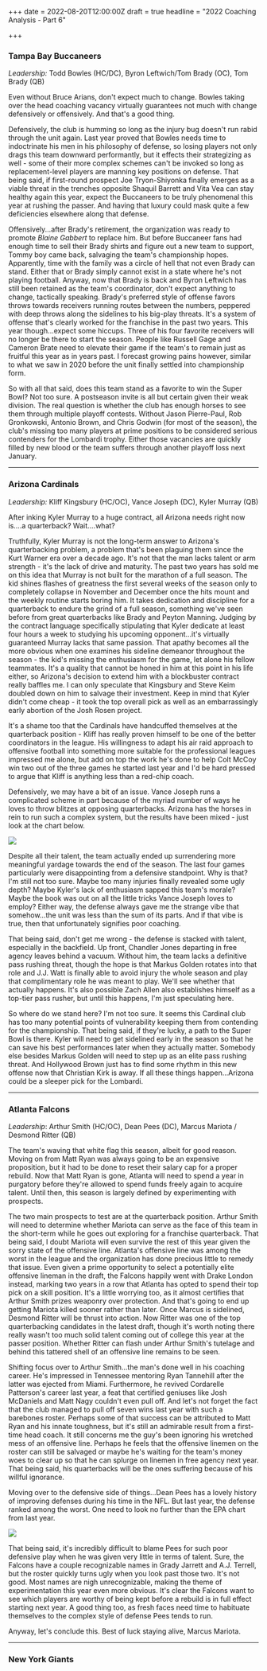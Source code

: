 +++
date = 2022-08-20T12:00:00Z
draft = true
headline = "2022 Coaching Analysis - Part 6"

+++
### Tampa Bay Buccaneers

_Leadership:_ Todd Bowles (HC/DC), Byron Leftwich/Tom Brady (OC), Tom Brady (QB)

Even without Bruce Arians, don't expect much to change. Bowles taking over the head coaching vacancy virtually guarantees not much with change defensively or offensively. And that's a good thing.

Defensively, the club is humming so long as the injury bug doesn't run rabid through the unit again. Last year proved that Bowles needs time to indoctrinate his men in his philosophy of defense, so losing players not only drags this team downward performantly, but it effects their strategizing as well - some of their more complex schemes can't be invoked so long as replacement-level players are manning key positions on defense. That being said, if first-round prospect Joe Tryon-Shiyonka finally emerges as a viable threat in the trenches opposite Shaquil Barrett and Vita Vea can stay healthy again this year, expect the Buccaneers to be truly phenomenal this year at rushing the passer. And having that luxury could mask quite a few deficiencies elsewhere along that defense.

Offensively...after Brady's retirement, the organization was ready to promote _Blaine Gabbert_ to replace him. But before Buccaneer fans had enough time to sell their Brady shirts and figure out a new team to support, Tommy boy came back, salvaging the team's championship hopes. Apparently, time with the family was a circle of hell that not even Brady can stand. Either that or Brady simply cannot exist in a state where he's not playing football. Anyway, now that Brady is back and Byron Leftwich has still been retained as the team's coordinator, don't expect anything to change, tactically speaking. Brady's preferred style of offense favors throws towards receivers running routes between the numbers, peppered with deep throws along the sidelines to his big-play threats. It's a system of offense that's clearly worked for the franchise in the past two years. This year though...expect some hiccups. Three of his four favorite receivers will no longer be there to start the season. People like Russell Gage and Cameron Brate need to elevate their game if the team's to remain just as fruitful this year as in years past. I forecast growing pains however, similar to what we saw in 2020 before the unit finally settled into championship form.

So with all that said, does this team stand as a favorite to win the Super Bowl? Not too sure. A postseason invite is all but certain given their weak division. The real question is whether the club has enough horses to see them through multiple playoff contests. Without Jason Pierre-Paul, Rob Gronkowski, Antonio Brown, and Chris Godwin (for most of the season), the club's missing too many players at prime positions to be considered serious contenders for the Lombardi trophy. Either those vacancies are quickly filled by new blood or the team suffers through another playoff loss next January.

***

### Arizona Cardinals

_Leadership:_ Kliff Kingsbury (HC/OC), Vance Joseph (DC), Kyler Murray (QB)

After inking Kyler Murray to a huge contract, all Arizona needs right now is....a quarterback? Wait....what?

Truthfully, Kyler Murray is not the long-term answer to Arizona's quarterbacking problem, a problem that's been plaguing them since the Kurt Warner era over a decade ago. It's not that the man lacks talent or arm strength - it's the lack of drive and maturity. The past two years has sold me on this idea that Murray is not built for the marathon of a full season. The kid shines flashes of greatness the first several weeks of the season only to completely collapse in November and December once the hits mount and the weekly routine starts boring him. It takes dedication and discipline for a quarterback to endure the grind of a full season, something we've seen before from great quarterbacks like Brady and Peyton Manning. Judging by the contract language specifically stipulating that Kyler dedicate at least four hours a week to studying his upcoming opponent...it's virtually guaranteed Murray lacks that same passion. That apathy becomes all the more obvious when one examines his sideline demeanor throughout the season - the kid's missing the enthusiasm for the game, let alone his fellow teammates. It's a quality that cannot be honed in him at this point in his life either, so Arizona's decision to extend him with a blockbuster contract really baffles me. I can only speculate that Kingsbury and Steve Keim doubled down on him to salvage their investment. Keep in mind that Kyler didn't come cheap - it took the top overall pick as well as an embarrassingly early abortion of the Josh Rosen project.

It's a shame too that the Cardinals have handcuffed themselves at the quarterback position - Kliff has really proven himself to be one of the better coordinators in the league. His willingness to adapt his air raid approach to offensive football into something more suitable for the professional leagues impressed me alone, but add on top the work he's done to help Colt McCoy win two out of the three games he started last year and I'd be hard pressed to argue that Kliff is anything less than a red-chip coach.

Defensively, we may have a bit of an issue. Vance Joseph runs a complicated scheme in part because of the myriad number of ways he loves to throw blitzes at opposing quarterbacks. Arizona has the horses in rein to run such a complex system, but the results have been mixed - just look at the chart below.

![](/uploads/arizonadefense.png)

Despite all their talent, the team actually ended up surrendering more meaningful yardage towards the end of the season. The last four games particularly were disappointing from a defensive standpoint. Why is that? I'm still not too sure. Maybe too many injuries finally revealed some ugly depth? Maybe Kyler's lack of enthusiasm sapped this team's morale?  Maybe the book was out on all the little tricks Vance Joseph loves to employ? Either way, the defense always gave me the strange vibe that somehow...the unit was less than the sum of its parts. And if that vibe is true, then that unfortunately signifies poor coaching.

That being said, don't get me wrong - the defense is stacked with talent, especially in the backfield. Up front, Chandler Jones departing in free agency leaves behind a vacuum. Without him, the team lacks a definitive pass rushing threat, though the hope is that Markus Golden rotates into that role and J.J. Watt is finally able to avoid injury the whole season and play that complimentary role he was meant to play. We'll see whether that actually happens. It's also possible Zach Allen also establishes himself as a top-tier pass rusher, but until this happens, I'm just speculating here.

So where do we stand here? I'm not too sure. It seems this Cardinal club has too many potential points of vulnerability keeping them from contending for the championship. That being said, if they're lucky, a path to the Super Bowl is there. Kyler will need to get sidelined early in the season so that he can save his best performances later when they actually matter. Somebody else besides Markus Golden will need to step up as an elite pass rushing threat. And Hollywood Brown just has to find some rhythm in this new offense now that Christian Kirk is away. If all these things happen...Arizona could be a sleeper pick for the Lombardi.

***

### Atlanta Falcons

_Leadership_: Arthur Smith (HC/OC), Dean Pees (DC), Marcus Mariota / Desmond Ritter (QB)

The team's waving that white flag this season, albeit for good reason. Moving on from Matt Ryan was always going to be an expensive proposition, but it had to be done to reset their salary cap for a proper rebuild. Now that Matt Ryan is gone, Atlanta will need to spend a year in purgatory before they're allowed to spend funds freely again to acquire talent. Until then, this season is largely defined by experimenting with prospects.

The two main prospects to test are at the quarterback position. Arthur Smith will need to determine whether Mariota can serve as the face of this team in the short-term while he goes out exploring for a franchise quarterback. That being said, I doubt Mariota will even survive the rest of this year given the sorry state of the offensive line. Atlanta's offensive line was among the worst in the league and the organization has done precious little to remedy that issue. Even given a prime opportunity to select a potentially elite offensive lineman in the draft, the Falcons happily went with Drake London instead, marking two years in a row that Atlanta has opted to spend their top pick on a skill position. It's a little worrying too, as it almost certifies that Arthur Smith prizes weaponry over protection. And that's going to end up getting Mariota killed sooner rather than later. Once Marcus is sidelined, Desmond Ritter will be thrust into action. Now Ritter was one of the top quarterbacking candidates in the latest draft, though it's worth noting there really wasn't too much solid talent coming out of college this year at the passer position. Whether Ritter can flash under Arthur Smith's tutelage and behind this tattered shell of an offensive line remains to be seen.

Shifting focus over to Arthur Smith...the man's done well in his coaching career. He's impressed in Tennessee mentoring Ryan Tannehill after the latter was ejected from Miami. Furthermore, he revived Cordarelle Patterson's career last year, a feat that certified geniuses like Josh McDaniels and Matt Nagy couldn't even pull off. And let's not forget the fact that the club managed to pull off seven wins last year with such a barebones roster. Perhaps some of that success can be attributed to Matt Ryan and his innate toughness, but it's still an admirable result from a first-time head coach. It still concerns me the guy's been ignoring his wretched mess of an offensive line. Perhaps he feels that the offensive linemen on the roster can still be salvaged or maybe he's waiting for the team's money woes to clear up so that he can splurge on linemen in free agency next year. That being said, his quarterbacks will be the ones suffering because of his willful ignorance.

Moving over to the defensive side of things...Dean Pees has a lovely history of improving defenses during his time in the NFL. But last year, the defense ranked among the worst. One need to look no further than the EPA chart from last year.

![](/uploads/atlantadefense.png)

That being said, it's incredibly difficult to blame Pees for such poor defensive play when he was given very little in terms of talent. Sure, the Falcons have a couple recognizable names in Grady Jarrett and A.J. Terrell, but the roster quickly turns ugly when you look past those two. It's not good. Most names are nigh unrecognizable, making the theme of experimentation this year even more obvious. It's clear the Falcons want to see which players are worthy of being kept before a rebuild is in full effect starting next year. A good thing too, as fresh faces need time to habituate themselves to the complex style of defense Pees tends to run.

Anyway, let's conclude this. Best of luck staying alive, Marcus Mariota.

***

### New York Giants